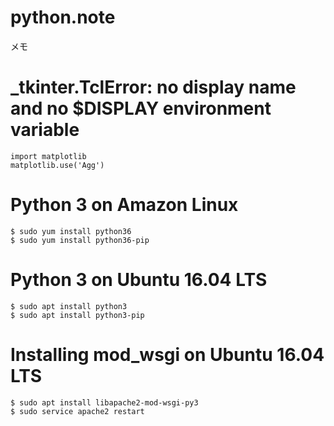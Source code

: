 # python.note  

メモ

# _tkinter.TclError: no display name and no $DISPLAY environment variable

```
import matplotlib
matplotlib.use('Agg')
```

# Python 3 on Amazon Linux

```
$ sudo yum install python36
$ sudo yum install python36-pip
```

# Python 3 on Ubuntu 16.04 LTS

```
$ sudo apt install python3
$ sudo apt install python3-pip
```

# Installing mod_wsgi on Ubuntu 16.04 LTS ######################

```
$ sudo apt install libapache2-mod-wsgi-py3
$ sudo service apache2 restart
```
